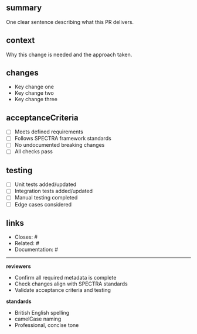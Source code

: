 ## summary
One clear sentence describing what this PR delivers.

## context
Why this change is needed and the approach taken.

## changes
- Key change one
- Key change two
- Key change three

## acceptanceCriteria
- [ ] Meets defined requirements
- [ ] Follows SPECTRA framework standards
- [ ] No undocumented breaking changes
- [ ] All checks pass

## testing
- [ ] Unit tests added/updated
- [ ] Integration tests added/updated
- [ ] Manual testing completed
- [ ] Edge cases considered

## links
- Closes: #
- Related: #
- Documentation: #

---
**reviewers**
- Confirm all required metadata is complete
- Check changes align with SPECTRA standards
- Validate acceptance criteria and testing

**standards**
- British English spelling
- camelCase naming
- Professional, concise tone

